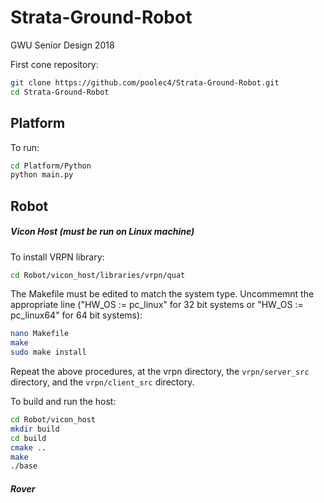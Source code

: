 # Strata-Ground-Robot
GWU Senior Design 2018

First cone repository:
```bash
git clone https://github.com/poolec4/Strata-Ground-Robot.git
cd Strata-Ground-Robot
```

## Platform

To run:
```bash
cd Platform/Python
python main.py
```

## Robot

##### Vicon Host (must be run on Linux machine)

To install VRPN library:
```bash
cd Robot/vicon_host/libraries/vrpn/quat
```
The Makefile must be edited to match the system type. Uncommemnt the appropriate line ("HW_OS := pc_linux" for 32 bit systems or "HW_OS := pc_linux64" for 64 bit systems):
```bash
nano Makefile
make
sudo make install
```
Repeat the above procedures, at the vrpn directory, the `vrpn/server_src` directory, and the `vrpn/client_src` directory.

To build and run the host:
```bash
cd Robot/vicon_host
mkdir build
cd build
cmake ..
make
./base
```
##### Rover
